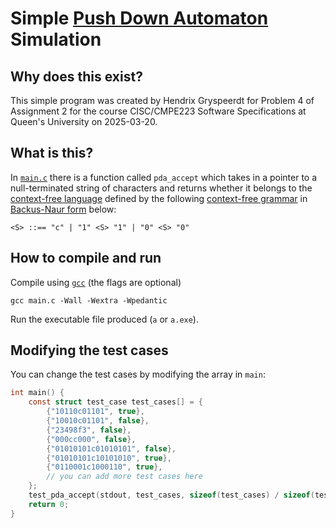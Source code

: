 # Simple [Push Down Automaton](https://en.wikipedia.org/wiki/Pushdown_automaton) Simulation

## Why does this exist?
This simple program was created by Hendrix Gryspeerdt for Problem 4 of Assignment 2 for the course CISC/CMPE223 Software Specifications at Queen's University on 2025-03-20.

## What is this?

In [`main.c`](./main.c) there is a function called `pda_accept` which takes in a pointer to a null-terminated string of characters and returns whether it belongs to the [context-free language](https://en.wikipedia.org/wiki/Context-free_language) defined by the following [context-free grammar](https://en.wikipedia.org/wiki/Context-free_grammar) in [Backus-Naur form](https://en.wikipedia.org/wiki/Backus%E2%80%93Naur_form) below:

```
<S> ::== "c" | "1" <S> "1" | "0" <S> "0"
```

## How to compile and run

Compile using [`gcc`](https://gcc.gnu.org/) (the flags are optional)
```
gcc main.c -Wall -Wextra -Wpedantic
```

Run the executable file produced (`a` or `a.exe`).

## Modifying the test cases

You can change the test cases by modifying the array in `main`:
```c
int main() {
    const struct test_case test_cases[] = {
        {"10110c01101", true},
        {"10010c01101", false},
        {"23498f3", false},
        {"000cc000", false},
        {"01010101c01010101", false},
        {"01010101c10101010", true},
        {"0110001c1000110", true},
        // you can add more test cases here
    };
    test_pda_accept(stdout, test_cases, sizeof(test_cases) / sizeof(test_cases[0]));
    return 0;
}
```
